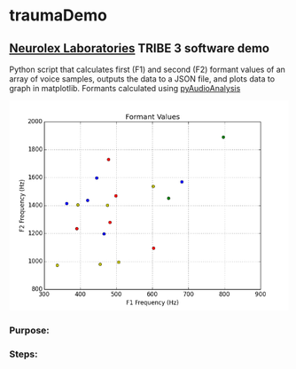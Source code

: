 # traumaDemo
## [Neurolex Laboratories](https://github.com/NeuroLexDiagnostics) TRIBE 3 software demo 
Python script that calculates first (F1) and second (F2) formant values of an array of voice samples, outputs the data to a JSON file, and plots data to graph in matplotlib. 
Formants calculated using [pyAudioAnalysis](https://github.com/tyiannak/pyAudioAnalysis) 

![alt text](https://github.com/imABEING/traumaDemo/blob/master/F1_F2_Values.png "Plot")

### Purpose:

### Steps:



